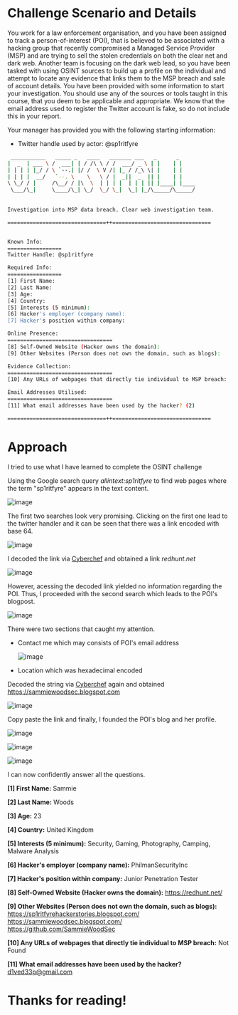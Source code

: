 # Challenge Scenario and Details
You work for a law enforcement organisation, and you have been assigned to track a person-of-interest (POI), that is believed to be associated with a hacking group that recently compromised a Managed Service Provider (MSP) and are trying to sell the stolen credentials on both the clear net and dark web. Another team is focusing on the dark web lead, so you have been tasked with using OSINT sources to build up a profile on the individual and attempt to locate any evidence that links them to the MSP breach and sale of account details. You have been provided with some information to start your investigation. You should use any of the sources or tools taught in this course, that you deem to be applicable and appropriate. We know that the email address used to register the Twitter account is fake, so do not include this in your report.

Your manager has provided you with the following starting information:
- Twitter handle used by actor: @sp1ritfyre

```bash
 ___________   _____ _   ____   _______ ___   _      _     
|  _  | ___ \ /  ___| | / /\ \ / /  ___/ _ \ | |    | |    
| | | | |_/ / \ `--.| |/ /  \ V /| |_ / /_\ \| |    | |    
| | | |  __/   `--. \    \   \ / |  _||  _  || |    | |    
\ \_/ / |     /\__/ / |\  \  | | | |  | | | || |____| |____
 \___/\_|     \____/\_| \_/  \_/ \_|  \_| |_/\_____/\_____/
                                                           
                                                           
Investigation into MSP data breach. Clear web investigation team.

===============================++===============================


Known Info:
=================
Twitter Handle: @sp1ritfyre

Required Info:
=================
[1] First Name:
[2] Last Name:
[3] Age:
[4] Country:
[5] Interests (5 minimum):
[6] Hacker's employer (company name):
[7] Hacker's position within company:

Online Presence:
=================================
[8] Self-Owned Website (Hacker owns the domain):
[9] Other Websites (Person does not own the domain, such as blogs):

Evidence Collection:
=================================
[10] Any URLs of webpages that directly tie individual to MSP breach:

Email Addresses Utilised:
=================================
[11] What email addresses have been used by the hacker? (2)

===============================++===============================

```
# Approach
I tried to use what I have learned to complete the OSINT challenge

Using the Google search query *allintext:sp1ritfyre* to find web pages where the term "sp1ritfyre" appears in the text content. 

![image](https://github.com/ZuanAce/Security_BlueTeam_Challenge/assets/147037911/ef3b5c22-e191-4524-8cf3-3c739fe6dcbc)

The first two searches look very promising. Clicking on the first one lead to the twitter handler and it can be seen that there was a link encoded with base 64.

![image](https://github.com/ZuanAce/Security_BlueTeam_Challenge/assets/147037911/c848b0c4-1860-44b2-a44b-2d25e2588582)

I decoded the link via [Cyberchef](https://gchq.github.io/CyberChef/) and obtained a link *redhunt.net*

![image](https://github.com/ZuanAce/Security_BlueTeam_Challenge/assets/147037911/330b743e-88a5-4843-805a-622b03a7d31c)

However, acessing the decoded link yielded no information regarding the POI. Thus, I proceeded with the second search which leads to the POI's blogpost.

![image](https://github.com/ZuanAce/Security_BlueTeam_Challenge/assets/147037911/a7294bac-cdc3-46af-9005-7889eaadd749)

There were two sections that caught my attention. 
- Contact me which may consists of POI's email address
  
  ![image](https://github.com/ZuanAce/Security_BlueTeam_Challenge/assets/147037911/e1d605fc-1d3f-469e-9113-d7f1ebd811dc)

- Location which was hexadecimal encoded

Decoded the string via [Cyberchef](https://gchq.github.io/CyberChef/) again and obtained https://sammiewoodsec.blogspot.com

![image](https://github.com/ZuanAce/Security_BlueTeam_Challenge/assets/147037911/bfd7b37d-1b92-4c73-a50d-537420e08f71)

Copy paste the link and finally, I founded the POI's blog and her profile.

![image](https://github.com/ZuanAce/Security_BlueTeam_Challenge/assets/147037911/15effdaf-68d0-40f7-9438-d0d3e4395905)

![image](https://github.com/ZuanAce/Security_BlueTeam_Challenge/assets/147037911/e9dcfa01-32cf-4c64-af2e-284809d42f72)

![image](https://github.com/ZuanAce/Security_BlueTeam_Challenge/assets/147037911/14bc9daa-46fe-4b29-a847-865606648c0e)

I can now confidently answer all the questions. 

**[1] First Name:** Sammie

**[2] Last Name:** Woods

**[3] Age:** 23

**[4] Country:** United Kingdom 

**[5] Interests (5 minimum):** Security, Gaming, Photography, Camping, Malware Analysis

**[6] Hacker's employer (company name):** PhilmanSecurityInc

**[7] Hacker's position within company:** Junior Penetration Tester

**[8] Self-Owned Website (Hacker owns the domain):** https://redhunt.net/

**[9] Other Websites (Person does not own the domain, such as blogs):** https://sp1ritfyrehackerstories.blogspot.com/ https://sammiewoodsec.blogspot.com/ https://github.com/SammieWoodSec

**[10] Any URLs of webpages that directly tie individual to MSP breach:** Not Found

**[11] What email addresses have been used by the hacker?** d1ved33p@gmail.com







  
# Thanks for reading!
